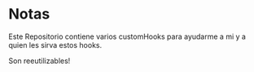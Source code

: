 # Notas

Este Repositorio contiene varios customHooks para ayudarme a mi y a quien les sirva estos hooks.

Son reeutilizables!